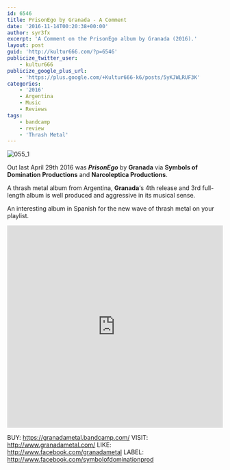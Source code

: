 ```yaml
---
id: 6546
title: PrisonEgo by Granada - A Comment
date: '2016-11-14T00:20:38+00:00'
author: syr3fx
excerpt: 'A Comment on the PrisonEgo album by Granada (2016).'
layout: post
guid: 'http://kultur666.com/?p=6546'
publicize_twitter_user:
    - kultur666
publicize_google_plus_url:
    - 'https://plus.google.com/+Kultur666-k6/posts/5yKJWLRUF3K'
categories:
    - '2016'
    - Argentina
    - Music
    - Reviews
tags:
    - bandcamp
    - review
    - 'Thrash Metal'
---
```


![055_1](http://localhost:8080/wp-content/uploads/2016/11/055_1.jpg)

Out last April 29th 2016 was ***PrisonEgo*** by **Granada** via **Symbols of Domination Productions** and **Narcoleptica Productions**.

A thrash metal album from Argentina, **Granada**‘s 4th release and 3rd full-length album is well produced and aggressive in its musical sense.

An interesting album in Spanish for the new wave of thrash metal on your playlist.

<iframe style="border: 0; width: 100%; height: 472px;" src="https://bandcamp.com/EmbeddedPlayer/album=3746952958/size=large/bgcol=333333/linkcol=e99708/tracklist=false/transparent=true/" seamless></iframe>

BUY: <https://granadametal.bandcamp.com/>
VISIT: <http://www.granadametal.com/>
LIKE: <http://www.facebook.com/granadametal>
LABEL: <http://www.facebook.com/symbolofdominationprod>